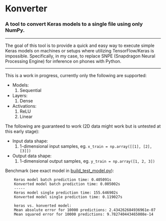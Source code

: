 # Konverter
### A tool to convert Keras models to a single file using only NumPy.

---
The goal of this tool is to provide a quick and easy way to execute simple Keras models on machines or setups where utilizing TensorFlow/Keras is impossible. Specifically, in my case, to replace SNPE (Snapdragon Neural Processing Engine) for inference on phones with Python.

---
This is a work in progress, currently only the following are supported:

  - Models:
    1. Sequential
  - Layers:
    1. Dense
  - Activations:
    1. ReLU
    2. Linear

The following are guaranteed to work (2D data might work but is untested at this early stage):

  - Input data shape:
    1. 1-dimensional input samples, eg. `x_train = np.array([[1], [2], [3]])`
  - Output data shape:
    1. 1-dimensional output samples, eg. `y_train = np.array([1, 2, 3])`

Benchmark (see exact model in [build_test_model.py](build_test_model.py)):
```
    Keras model batch prediction time: 0.405091s
    Konverted model batch prediction time: 0.005002s
    -----
    Keras model single prediction time: 155.646902s
    Konverted model single prediction time: 0.119027s
    
    keras vs. konverted model:
    Mean absolute error for 10000 predictions: 2.434262684936961e-07
    Mean squared error for 10000 predictions: 9.782740443465008e-14
```